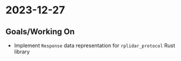 # 2023-12-27

## Goals/Working On
- Implement `Response` data representation
  for `rplidar_protocol` Rust library
